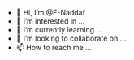 - 👋 Hi, I’m @F-Naddaf
- 👀 I’m interested in ...
- 🌱 I’m currently learning ...
- 💞️ I’m looking to collaborate on ...
- 📫 How to reach me ...

<!---
F-Naddaf/F-Naddaf is a ✨ special ✨ repository because its `README.md` (this file) appears on your GitHub profile.
You can click the Preview link to take a look at your changes.
--->
